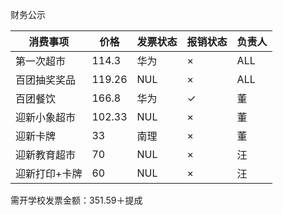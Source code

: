财务公示


|消费事项|价格|发票状态|报销状态|负责人|
|----|--|-----|----|---|
|第一次超市|114.3|华为|×|ALL|
|百团抽奖奖品|119.26|NUL|×|ALL|
|百团餐饮|166.8|华为|✓|董|
|迎新小象超市|102.33|NUL|×|董|
|迎新卡牌|33|南理|×|董|
|迎新教育超市|70|NUL|×|汪|
|迎新打印+卡牌|60|NUL|×|汪|

需开学校发票金额：351.59＋提成